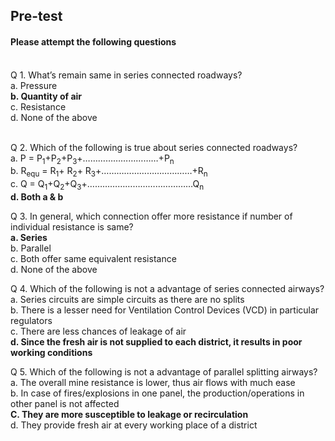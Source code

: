 ## <b> Pre-test</b>
#### Please attempt the following questions

<br>
Q 1. What’s remain same in series connected roadways?<br>
a. Pressure<br>
<b>b. Quantity of air</b><br>
c. Resistance<br>
d. None of the above<br><br>

Q 2. Which of the following is true about series connected roadways?<br>
a. P = P<sub>1</sub>+P<sub>2</sub>+P<sub>3</sub>+…………………………+P<sub>n</sub> <br>
b. R<sub>equ</sub>  =  R<sub>1</sub>+ R<sub>2</sub>+ R<sub>3</sub>+………………………………+R<sub>n</sub><br>
c. Q = Q<sub>1</sub>+Q<sub>2</sub>+Q<sub>3</sub>+……………………………………Q<sub>n</sub> <br>
<b>d. Both a & b</b><br>

Q 3. In general, which connection offer more resistance if number of individual resistance is same?<br>
<b>a. Series</b><br>
b. Parallel <br>
c. Both offer same equivalent resistance<br>
d. None of the above <br>

Q 4. Which of the following is not a advantage of series connected airways?<br>
a. Series circuits are simple circuits as there are no splits<br>
b. There is a lesser need for Ventilation Control Devices (VCD) in particular regulators<br>
c. There are less chances of leakage of air<br>
<b>d. Since the fresh air is not supplied to each district, it results in poor working conditions</b><br>

Q 5. Which of the following is not a advantage of parallel splitting  airways?<br>
a. The overall mine resistance is lower, thus air flows with much ease<br>
b. In case of fires/explosions in one panel, the production/operations in other panel is not affected<br>
<b>C. They are more susceptible to leakage or recirculation</b><br>
d. They provide fresh air at every working place of a district<br>
